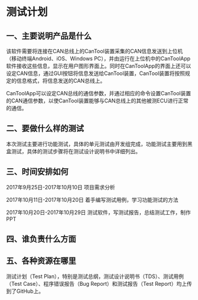 # 测试计划 #

## 一、主要说明产品是什么 ##

   该软件需要将连接在CAN总线上的CanTool装置采集的CAN信息发送到上位机（移动终端Android、iOS、Windows PC），并由运行在上位机中的CanToolApp软件接收这些信息，显示在用户图形界面上。同时在CanToolApp的界面上还可以设定CAN信息，通过GUI按钮将信息发送给CanTool装置，CanTool装置将按照规定的信息格式，将信息发送的CAN总线上。

   CanToolApp可以设定CAN总线的通信参数，并通过相应的命令设置CanTool装置的CAN通信参数，以使CanTool装置能够与CAN总线上的其他被测ECU进行正常的通信。




##  二、要做什么样的测试 ##

  本次测试主要进行功能测试，具体的单元测试由开发组完成，功能测试主要用到黑盒测试，具体的测试步骤将在测试设计说明书中详细列出。





## 三、时间安排如何 ##
  2017年9月25日-2017年10月10日  项目需求分析
  
  2017年10月11日-2017年10月20日 着手编写测试用例，学习功能测试的方法
 
  2017年10月20日-2017年10月29日 测试软件，写测试报告，总结测试工作，制作PPT
  






## 四、谁负责什么方面 ##




## 五、各种资源在哪里 ##
  测试计划（Test Plan），特别是测试总纲，测试设计说明书（TDS）、测试用例（Test Case）、程序错误报告（Bug Report）和测试报告（Test Report）均上传到了GitHub上。
